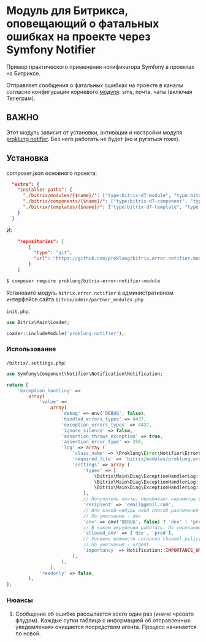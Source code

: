 # Модуль для Битрикса, оповещающий о фатальных ошибках на проекте через Symfony Notifier 

Пример практического применения нотификатора Symfony в проектах на Битриксе.

Отправляет сообщения о фатальных ошибках на проекте в каналы согласно конфигурации корневого [модуля](https://github.com/ProklUng/bitrix.notifier.module): sms, почта,
чаты (включая Телеграм).

## ВАЖНО

Этот модуль зависит от установки, активации и настройки модуля [proklung.notifier](https://github.com/ProklUng/bitrix.notifier.module). Без него
работать не будет (но и ругаться тоже).

## Установка

composer.json основного проекта:

```json
  "extra": {
    "installer-paths": {
      "./bitrix/modules/{$name}/": ["type:bitrix-d7-module", "type:bitrix-module"],
      "./bitrix/components/{$name}/": ["type:bitrix-d7-component", "type:bitrix-component"],
      "./bitrix/templates/{$name}/": ["type:bitrix-d7-template", "type:bitrix-theme"]
    }
  }
```

И:

```json
    "repositories": [
        {
          "type": "git",
          "url": "https://github.com/proklung/bitrix.error.notifier.module"
        }
    ]
```

```bash
$ composer require proklung/bitrix-error-notifier-module
```

Установите модуль `bitrix.error.notifier` в административном интерфейсе сайта `bitrix/admin/partner_modules.php`

`init.php`:

```php
use Bitrix\Main\Loader;

Loader::includeModule('proklung.notifier');

```
### Использование

`/bitrix/.settings.php`:

```php
use Symfony\Component\Notifier\Notification\Notification;

return [
    'exception_handling' =>
        array(
            'value' =>
                array(
                    'debug' => env('DEBUG', false),
                    'handled_errors_types' => 4437,
                    'exception_errors_types' => 4437,
                    'ignore_silence' => false,
                    'assertion_throws_exception' => true,
                    'assertion_error_type' => 256,
                    'log' => array (
                        'class_name' => \Proklung\Error\Notifier\ErrorHandler::class,
                        'required_file' => 'bitrix/modules/proklung.error.notifier/lib/ErrorHandler.php',
                        'settings' => array (
                            'types' => [
                                \Bitrix\Main\Diag\ExceptionHandlerLog::UNCAUGHT_EXCEPTION,
                                \Bitrix\Main\Diag\ExceptionHandlerLog::IGNORED_ERROR,
                                \Bitrix\Main\Diag\ExceptionHandlerLog::FATAL,
                            ],
                            // Получатель почты; перебивает параметры родительского модуля
                            'recipient' => 'email@gmail.com',
                            // Или какой-нибудь иной способ различения dev/prod среды
                            // По умолчанию - dev
                            'env' => env('DEBUG', false) ? 'dev' : 'prod',
                            // В каком окружении работать. По умолчанию - prod.
                            'allowed_env' => ['dev', 'prod'],
                            // Уровень важности согласно channel_policy (см. документацию к модулю proklung.notifier)
                            // По умолчанию - urgent
                            'importancy' => Notification::IMPORTANCE_URGENT,
                        ),
                    ),
                ),
            'readonly' => false,
        ),
];
```
### Нюансы

1) Сообщение об ошибке рассылается всего один раз (иначе чревато флудом). Каждые сутки таблица с информацией 
об отправленных уведомлениях очищается посредством агента. Процесс начинается по новой.